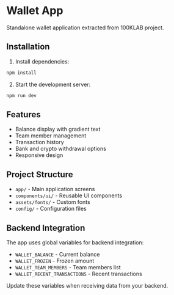 # Wallet App

Standalone wallet application extracted from 100KLAB project.

## Installation

1. Install dependencies:
```bash
npm install
```

2. Start the development server:
```bash
npm run dev
```

## Features

- Balance display with gradient text
- Team member management
- Transaction history
- Bank and crypto withdrawal options
- Responsive design

## Project Structure

- `app/` - Main application screens
- `components/ui/` - Reusable UI components
- `assets/fonts/` - Custom fonts
- `config/` - Configuration files

## Backend Integration

The app uses global variables for backend integration:
- `WALLET_BALANCE` - Current balance
- `WALLET_FROZEN` - Frozen amount
- `WALLET_TEAM_MEMBERS` - Team members list
- `WALLET_RECENT_TRANSACTIONS` - Recent transactions

Update these variables when receiving data from your backend.